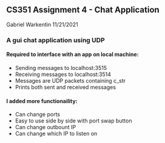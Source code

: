 ## CS351 Assignment 4 - Chat Application
Gabriel Warkentin
11/21/2021

### A gui chat application using UDP


#### Required to interface with an app on local machine:
 - Sending messages to localhost:3515
 - Receiving messages to localhost:3514
 - Messages are UDP packets containing c_str
 - Prints both sent and received messages

#### I added more functionaility:
 - Can change ports
 - Easy to use side by side with port swap button
 - Can change outbount IP
 - Can change which IP to listen on
